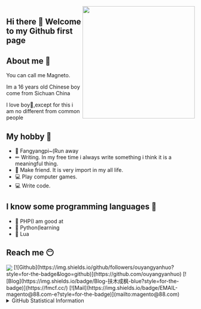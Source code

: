 <img align="right"  width="300" height="300" src="https://q1.qlogo.cn/g?b=qq&nk=2357307393&s=640">

## Hi there 👋 Welcome to my Github first page

## About me 🤔

You can call me Magneto.

Im a 16 years old Chinese boy come from Sichuan China

I love boy🌈,except for this i am no different from common people

## My hobby 🧡

- 🤣 Fangyangpi~(Run away
- ✏  Writing. In my free time i always write something i think it is a meaningful thing.
- 🤝 Make friend. It is very import in my all life.
- 💻 Play computer games.
- 💻 Write code.

## I know some programming languages 🤖

- 🍓 PHP(I am good at
- 🍓 Python(learning
- 🍓 Lua

## Reach me 😶
<img align="center" src="https://cdn.jsdelivr.net/gh/fyhgay/CDNS@latest/2021/07/16/1c0bb6fd8b5029f886b799a162b1d1ba.png">
[![Github](https://img.shields.io/github/followers/ouyangyanhuo?style=for-the-badge&logo=github)](https://github.com/ouyangyanhuo)
[![Blog](https://img.shields.io/badge/Blog-扶木成枫-blue?style=for-the-badge)](https://fmcf.cc/)
[![Mail](https://img.shields.io/badge/EMAIL-magento@88.com-e?style=for-the-badge)](mailto:magento@88.com)

<details>
  
<summary>GitHub Statistical Information</summary>
<br><br>
<div align="center">
<img align="center" width="51%" src="https://github-readme-stats.vercel.app/api/top-langs/?username=ouyangyanhuo&show_icons=true" />
<br><br>
<a><img align="center" src="https://github-readme-stats.anuraghazra1.vercel.app/api?username=ouyangyanhuo&show_icons=true" /></a>
<br><br>
 
<img align="center" src="https://cdn.jsdelivr.net/gh/fyhgay/CDNS@latest/2021/07/16/1c0bb6fd8b5029f886b799a162b1d1ba.png">
</div>
</details>
